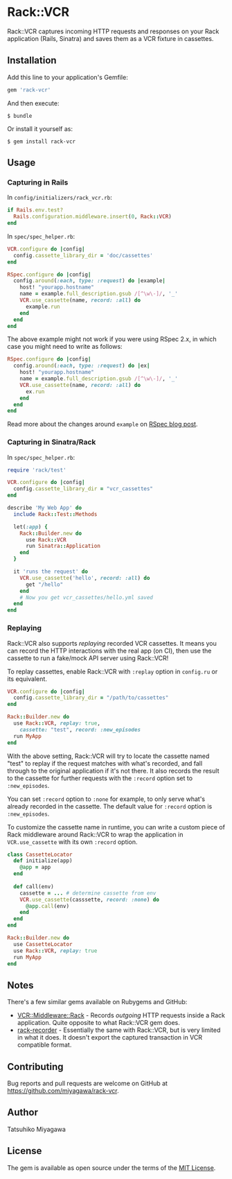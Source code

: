# Rack::VCR

Rack::VCR captures incoming HTTP requests and responses on your Rack application (Rails, Sinatra) and saves them as a VCR fixture in cassettes.

## Installation

Add this line to your application's Gemfile:

```ruby
gem 'rack-vcr'
```

And then execute:

    $ bundle

Or install it yourself as:

    $ gem install rack-vcr

## Usage

### Capturing in Rails

In `config/initializers/rack_vcr.rb`:

```ruby
if Rails.env.test?
  Rails.configuration.middleware.insert(0, Rack::VCR)
end
```

In `spec/spec_helper.rb`:

```ruby
VCR.configure do |config|
  config.cassette_library_dir = 'doc/cassettes'
end

RSpec.configure do |config|
  config.around(:each, type: :request) do |example|
    host! "yourapp.hostname"
    name = example.full_description.gsub /[^\w\-]/, '_'
    VCR.use_cassette(name, record: :all) do
      example.run
    end
  end
end
```

The above example might not work if you were using RSpec 2.x, in which case you might need to write as follows:

```ruby
RSpec.configure do |config|
  config.around(:each, type: :request) do |ex|
    host! "yourapp.hostname"
    name = example.full_description.gsub /[^\w\-]/, '_'
    VCR.use_cassette(name, record: :all) do
      ex.run
    end
  end
end
```

Read more about the changes around `example` on [RSpec blog post](http://rspec.info/blog/2014/05/notable-changes-in-rspec-3/).

### Capturing in Sinatra/Rack

In `spec/spec_helper.rb`:


```ruby
require 'rack/test'

VCR.configure do |config|
  config.cassette_library_dir = "vcr_cassettes"
end

describe 'My Web App' do
  include Rack::Test::Methods

  let(:app) {
    Rack::Builder.new do
      use Rack::VCR
      run Sinatra::Application
    end
  }

  it 'runs the request' do
    VCR.use_cassette('hello', record: :all) do
      get "/hello"
    end
    # Now you get vcr_cassettes/hello.yml saved
  end
end
```

### Replaying

Rack::VCR also supports *replaying* recorded VCR cassettes. It means you can record the HTTP interactions with the real app (on CI), then use the cassette to run a fake/mock API server using Rack::VCR!

To replay cassettes, enable Rack::VCR with `:replay` option in `config.ru` or its equivalent.

```ruby
VCR.configure do |config|
  config.cassette_library_dir = "/path/to/cassettes"
end

Rack::Builder.new do
  use Rack::VCR, replay: true,
    cassette: "test", record: :new_episodes
  run MyApp
end
```

With the above setting, Rack::VCR will try to locate the cassette named "test" to replay if the request matches with what's recorded, and fall through to the original application if it's not there. It also records the result to the cassette for further requests with the `:record` option set to `:new_episodes`.

You can set `:record` option to `:none` for example, to only serve what's already recorded in the cassette. The default value for `:record` option is `:new_episodes`.

To customize the cassette name in runtime, you can write a custom piece of Rack middleware around Rack::VCR to wrap the application in `VCR.use_cassette` with its own `:record` option.

```ruby
class CassetteLocator
  def initialize(app)
    @app = app
  end
  
  def call(env)
    cassette = ... # determine cassette from env
    VCR.use_cassette(casssette, record: :none) do
      @app.call(env)
    end
  end
end

Rack::Builder.new do 
  use CassetteLocator
  use Rack::VCR, replay: true
  run MyApp
end
```


## Notes

There's a few similar gems available on Rubygems and GitHub:

* [VCR::Middleware::Rack](https://www.relishapp.com/vcr/vcr/v/1-6-0/docs/middleware/rack) - Records *outgoing* HTTP requests inside a Rack application. Quite opposite to what Rack::VCR gem does.
* [rack-recorder](https://github.com/kodev/rack-recorder) - Essentially the same with Rack::VCR, but is very limited in what it does. It doesn't export the captured transaction in VCR compatible format.

## Contributing

Bug reports and pull requests are welcome on GitHub at https://github.com/miyagawa/rack-vcr.

## Author

Tatsuhiko Miyagawa

## License

The gem is available as open source under the terms of the [MIT License](http://opensource.org/licenses/MIT).

